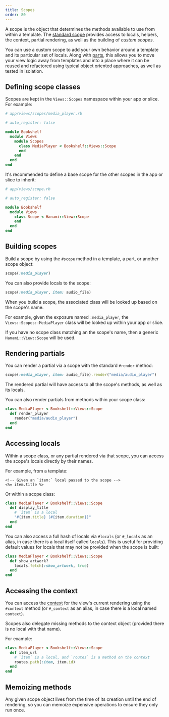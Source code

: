 ```yaml
---
title: Scopes
order: 80
---
```


A scope is the object that determines the methods available to use from within a template. The [standard scope](/v2.1/views/templates-and-partials/) provides access to locals, helpers, the context, partial rendering, as well as the building of _custom scopes_.

You can use a custom scope to add your own behavior around a template and its particular set of locals. Along with [parts](/v2.1/views/parts/), this allows you to move your view logic away from templates and into a place where it can be reused and refactored using typical object oriented approaches, as well as tested in isolation.

## Defining scope classes

Scopes are kept in the `Views::Scopes` namespace within your app or slice. For example:

```ruby
# app/views/scopes/media_player.rb

# auto_register: false

module Bookshelf
  module Views
    module Scopes
      class MediaPlayer < Bookshelf::Views::Scope
      end
    end
  end
end
```

It's recommended to define a base scope for the other scopes in the app or slice to inherit:

```ruby
# app/views/scope.rb

# auto_register: false

module Bookshelf
  module Views
    class Scope < Hanami::View::Scope
    end
  end
end
```

## Building scopes

Build a scope by using the `#scope` method in a template, a part, or another scope object:

```ruby
scope(:media_player)
```

You can also provide locals to the scope:

```ruby
scope(:media_player, item: audio_file)
```

When you build a scope, the associated class will be looked up based on the scope's name.

For example, given the exposure named `:media_player`, the `Views::Scopes::MediaPlayer` class will be looked up within your app or slice.

If you have no scope class matching an the scope's name, then a generic `Hanami::View::Scope` will be used.

## Rendering partials

You can render a partial via a scope with the standard `#render` method:

```ruby
scope(:media_player, item: audio_file).render("media/audio_player")
```

The rendered partial will have access to all the scope's methods, as well as its locals.

You can also render partials from methods within your scope class:

```ruby
class MediaPlayer < Bookshelf::Views::Scope
  def render_player
    render("media/audio_player")
  end
end
```

## Accessing locals

Within a scope class, or any partial rendered via that scope, you can access the scope's locals directly by their names.

For example, from a template:

```erb
<!-- Given an `item:` local passed to the scope -->
<%= item.title %>
```

Or within a scope class:

```ruby
class MediaPlayer < Bookshelf::Views::Scope
  def display_title
    # `item` is a local
    "#{item.title} (#{item.duration})"
  end
end
```

You can also access a full hash of locals via `#locals` (or `#_locals` as an alias, in case there is a local itself called `locals`). This is useful for providing default values for locals that may not be provided when the scope is built:

```ruby
class MediaPlayer < Bookshelf::Views::Scope
  def show_artwork?
    locals.fetch(:show_artwork, true)
  end
end
```

## Accessing the context

You can access the [context](/v2.1/views/context/) for the view's current rendering using the `#context` method (or `#_context` as an alias, in case there is a local named `context`).

Scopes also delegate missing methods to the context object (provided there is no local with that name).

For example:

```ruby
class MediaPlayer < Bookshelf::Views::Scope
  def item_url
    # `item` is a local, and `routes` is a method on the context
    routes.path(:item, item.id)
  end
end
```

## Memoizing methods

Any given scope object lives from the time of its creation until the end of rendering, so you can memoize expensive operations to ensure they only run once.

